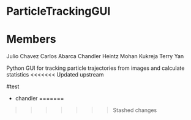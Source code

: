 # ParticleTrackingGUI
# Members
Julio Chavez
Carlos Abarca
Chandler Heintz
Mohan Kukreja
Terry Yan


Python GUI for tracking particle trajectories from images and calculate statistics
<<<<<<< Updated upstream
 

 #test
 - chandler 
=======

>>>>>>> Stashed changes
